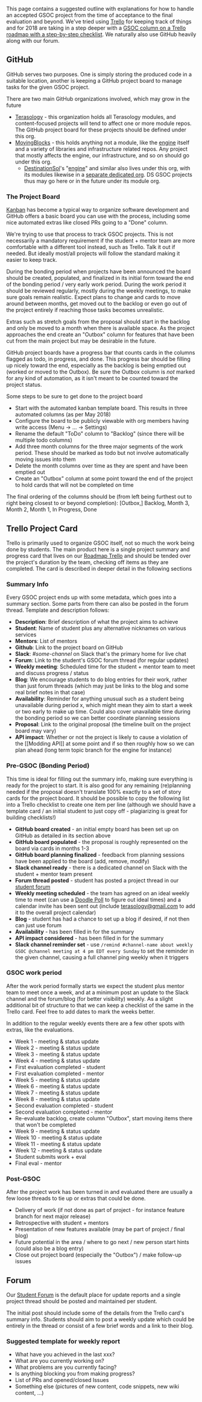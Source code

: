 This page contains a suggested outline with explanations for how to handle an accepted GSOC project from the time of acceptance to the final evaluation and beyond. We've tried using [Trello](trello.com) for keeping track of things and for 2018 are taking in a step deeper with a [GSOC column on a Trello roadmap with a step-by-step checklist](https://trello.com/b/E6PfiSX8/roadmap-and-volunteers). We naturally also use GitHub heavily along with our forum.

## GitHub

GitHub serves two purposes. One is simply storing the produced code in a suitable location, another is keeping a GitHub project board to manage tasks for the given GSOC project.

There are two main GitHub organizations involved, which may grow in the future

* [Terasology](https://github.com/Terasology) - this organization holds all Terasology modules, and content-focused projects will tend to affect one or more module repos. The GitHub project board for these projects should be defined under this org.
* [MovingBlocks](https://github.com/MovingBlocks) - this holds anything not a module, like the [engine](http://github.com/MovingBlocks/Terasology) itself and a variety of libraries and infrastructure related repos. Any project that mostly affects the engine, our infrastructure, and so on should go under this org.
  * [DestinationSol](http://destinationsol.org)'s "[engine](https://github.com/MovingBlocks/DestinationSol)" and similar also lives under this org, with its modules likewise in a [separate dedicated org](https://github.com/DestinationSol/). DS GSOC projects thus may go here or in the future under its module org.

### The Project Board

[Kanban](https://en.wikipedia.org/wiki/Kanban_(development)) has become a typical way to organize software development and GitHub offers a basic board you can use with the process, including some nice automated extras like closed PRs going to a "Done" column.

We're trying to use that process to track GSOC projects. This is not necessarily a mandatory requirement if the student + mentor team are more comfortable with a different tool instead, such as Trello. Talk it out if needed. But ideally most/all projects will follow the standard making it easier to keep track.

During the bonding period when projects have been announced the board should be created, populated, and finalized in its initial form toward the end of the bonding period / very early work period. During the work period it should be reviewed regularly, mostly during the weekly meetings, to make sure goals remain realistic. Expect plans to change and cards to move around between months, get moved out to the backlog or even go out of the project entirely if reaching those tasks becomes unrealistic.

Extras such as stretch goals from the proposal should start in the backlog and only be moved to a month when there is available space. As the project approaches the end create an "Outbox" column for features that have been cut from the main project but may be desirable in the future.

GitHub project boards have a progress bar that counts cards in the columns flagged as todo, in progress, and done. This progress bar should be filling up nicely toward the end, especially as the backlog is being emptied out (worked or moved to the Outbox). Be sure the Outbox column is *not* marked for any kind of automation, as it isn't meant to be counted toward the project status.

Some steps to be sure to get done to the project board

* Start with the automated kanban template board. This results in three automated columns (as per May 2018)
* Configure the board to be publicly viewable with org members having write access (Menu -> ... -> Settings)
* Rename the default "ToDo" column to "Backlog" (since there will be multiple todo columns)
* Add three month columns for the three major segments of the work period. These should be marked as todo but not involve automatically moving issues into them
* Delete the month columns over time as they are spent and have been emptied out
* Create an "Outbox" column at some point toward the end of the project to hold cards that will not be completed on time

The final ordering of the columns should be (from left being furthest out to right being closest to or beyond completion): [Outbox,] Backlog, Month 3, Month 2, Month 1, In Progress, Done

## Trello Project Card

Trello is primarily used to organize GSOC itself, not so much the work being done by students. The main product here is a single project summary and progress card that lives on our [Roadmap Trello](https://trello.com/b/E6PfiSX8/roadmap-and-volunteers) and should be tended over the project's duration by the team, checking off items as they are completed. The card is described in deeper detail in the following sections

### Summary Info

Every GSOC project ends up with some metadata, which goes into a summary section. Some parts from there can also be posted in the forum thread. Template and description follows:

* **Description**: Brief description of what the project aims to achieve
* **Student**: Name of student plus any alternative nicknames on various services
* **Mentors**: List of mentors
* **Github**: Link to the project board on GitHub
* **Slack**: _#some-channel_ on Slack that's the primary home for live chat 
* **Forum**: Link to the student's GSOC forum thread (for regular updates)
* **Weekly meeting**: Scheduled time for the student + mentor team to meet and discuss progress / status
* **Blog**: We encourage students to do blog entries for their work, rather than just forum threads (which may just be links to the blog and some real brief notes in that case)
* **Availability**: Reminder for anything unusual such as a student being unavailable during period x, which might mean they aim to start a week or two early to make up time. Could also cover unavailable time during the bonding period so we can better coordinate planning sessions
* **Proposal**: Link to the original proposal (the timeline built on the project board may vary)
* **API impact**: Whether or not the project is likely to cause a violation of the [[Modding API]] at some point and if so then roughly how so we can plan ahead (long term topic branch for the engine for instance)

### Pre-GSOC (Bonding Period)

This time is ideal for filling out the summary info, making sure everything is ready for the project to start. It is also good for any remaining (re)planning needed if the proposal doesn't translate 100% exactly to a set of story cards for the project board. It should be possible to copy the following list into a Trello checklist to create one item per line (although we should have a template card / an initial student to just copy off - plagiarizing is great for building checklists!)

* **GitHub board created** - an initial empty board has been set up on GitHub as detailed in its section above
* **GitHub board populated** - the proposal is roughly represented on the board via cards in months 1-3
* **GitHub board planning finalized** - feedback from planning sessions have been applied to the board (add, remove, modify)
* **Slack channel ready** - there is a dedicated channel on Slack with the student + mentor team present
* **Forum thread posted** - student has posted a project thread in our [student forum](https://forum.terasology.org/forum/student-programs-gsoc-gci.64/)
* **Weekly meeting scheduled** - the team has agreed on an ideal weekly time to meet (can use a [Doodle Poll](https://doodle.com) to figure out ideal times) and a calendar invite has been sent out (include terasology@gmail.com to add it to the overall project calendar)
* **Blog** - student has had a chance to set up a blog if desired, if not then can just use forum
* **Availability** - has been filled in for the summary
* **API impact considered** - has been filled in for the summary
* **Slack channel reminder set** - use `/remind #channel-name about weekly GSOC @channel meeting at 4 pm EDT every Sunday` to set the reminder in the given channel, causing a full channel ping weekly when it triggers

### GSOC work period

After the work period formally starts we expect the student plus mentor team to meet once a week, and at a minimum post an update to the Slack channel and the forum/blog (for better visibility) weekly. As a slight additional bit of structure to that we can keep a checklist of the same in the Trello card. Feel free to add dates to mark the weeks better.

In addition to the regular weekly events there are a few other spots with extras, like the evaluations.

* Week 1 - meeting & status update
* Week 2 - meeting & status update
* Week 3 - meeting & status update
* Week 4 - meeting & status update
* First evaluation completed - student
* First evaluation completed - mentor
* Week 5 - meeting & status update
* Week 6 - meeting & status update
* Week 7 - meeting & status update
* Week 8 - meeting & status update
* Second evaluation completed - student
* Second evaluation completed - mentor
* Re-evaluate backlog, create column "Outbox", start moving items there that won't be completed
* Week 9 - meeting & status update
* Week 10 - meeting & status update
* Week 11 - meeting & status update
* Week 12 - meeting & status update
* Student submits work + eval
* Final eval - mentor

### Post-GSOC

After the project work has been turned in and evaluated there are usually a few loose threads to tie up or extras that could be done.

* Delivery of work (if not done as part of project - for instance feature branch for next major release)
* Retrospective with student + mentors
* Presentation of new features available (may be part of project / final blog)
* Future potential in the area / where to go next / new person start hints (could also be a blog entry)
* Close out project board (especially the "Outbox") / make follow-up issues

## Forum

Our [Student Forum](https://forum.terasology.org/threads/gsoc-2018-overview.2163) is the default place for update reports and a single project thread should be posted and maintained per student.

The initial post should include some of the details from the Trello card's summary info. Students should aim to post a weekly update which could be entirely in the thread or consist of a few brief words and a link to their blog.

### Suggested template for weekly report

* What have you achieved in the last xxx?
* What are you currently working on?
* What problems are you currently facing?
* Is anything blocking you from making progress?
* List of PRs and opened/closed Issues
* Something else (pictures of new content, code snippets, new wiki content, …)